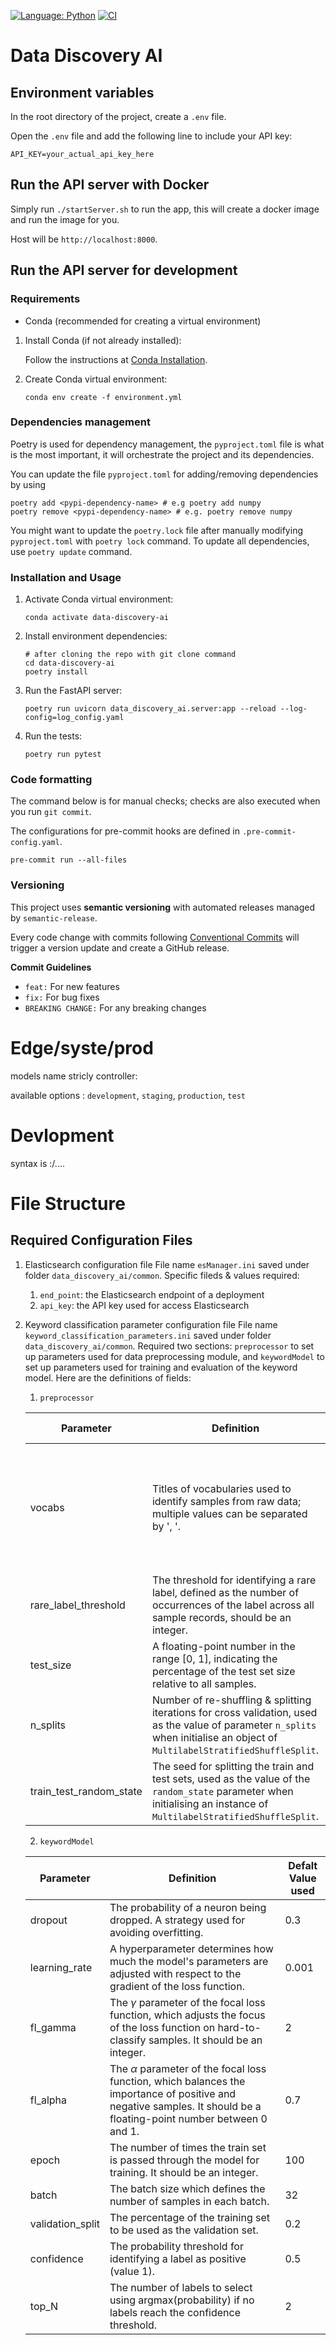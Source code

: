 [![Language: Python](https://img.shields.io/badge/Language-Python-blue.svg)](https://www.python.org/)
[![CI](https://github.com/aodn/data-discovery-ai/actions/workflows/ci.yml/badge.svg)](https://github.com/aodn/data-discovery-ai/actions/workflows/ci.yml)

# Data Discovery AI

## Environment variables

In the root directory of the project, create a `.env` file.

Open the `.env` file and add the following line to include your API key:

```shell
API_KEY=your_actual_api_key_here
```

## Run the API server with Docker

Simply run `./startServer.sh` to run the app, this will create a docker image and run the image for you.

Host will be `http://localhost:8000`.

## Run the API server for development

### Requirements

- Conda (recommended for creating a virtual environment)

1. Install Conda (if not already installed):

   Follow the instructions at [Conda Installation](https://docs.conda.io/projects/conda/en/latest/user-guide/install/index.html).

2. Create Conda virtual environment:

   ```shell
   conda env create -f environment.yml
   ```

### Dependencies management

Poetry is used for dependency management, the `pyproject.toml` file is what is the most important, it will orchestrate the project and its dependencies.

You can update the file `pyproject.toml` for adding/removing dependencies by using

```shell
poetry add <pypi-dependency-name> # e.g poetry add numpy
poetry remove <pypi-dependency-name> # e.g. poetry remove numpy
```

You might want to update the `poetry.lock` file after manually modifying `pyproject.toml` with `poetry lock` command. To update all dependencies, use `poetry update` command.

### Installation and Usage

1. Activate Conda virtual environment:

   ```shell
   conda activate data-discovery-ai
   ```

2. Install environment dependencies:

   ```shell
   # after cloning the repo with git clone command
   cd data-discovery-ai
   poetry install
   ```

3. Run the FastAPI server:

   ```shell
   poetry run uvicorn data_discovery_ai.server:app --reload --log-config=log_config.yaml
   ```

4. Run the tests:

   ```shell
   poetry run pytest
   ```

### Code formatting

The command below is for manual checks; checks are also executed when you run `git commit`.

The configurations for pre-commit hooks are defined in `.pre-commit-config.yaml`.

```shell
pre-commit run --all-files
```

### Versioning

This project uses **semantic versioning** with automated releases managed by `semantic-release`.

Every code change with commits following [Conventional Commits](https://github.com/conventional-changelog/commitlint/tree/master/%40commitlint/config-conventional) will trigger a version update and create a GitHub release.

**Commit Guidelines**

- `feat:` For new features
- `fix:` For bug fixes
- `BREAKING CHANGE:` For any breaking changes


# Edge/syste/prod

models name stricly controller:

available options : `development`, `staging`, `production`, `test`

# Devlopment

syntax is :/....


# File Structure
## Required Configuration Files
1. Elasticsearch configuration file
File name `esManager.ini` saved under folder `data_discovery_ai/common`. Specific fileds & values required:
   1. `end_point`: the Elasticsearch endpoint of a deployment
   2. `api_key`: the API key used for access Elasticsearch
2. Keyword classification parameter configuration file
File name `keyword_classification_parameters.ini` saved under folder `data_discovery_ai/common`. Required two sections: `preprocessor` to set up parameters used for data preprocessing module, and `keywordModel` to set up parameters used for training and evaluation of the keyword model. Here are the definitions of fields:
   1. `preprocessor`

   | Parameter | Definition | Default Value used |
   | ---- | ---- | ---- |
   | vocabs | Titles of vocabularies used to identify samples from raw data; multiple values can be separated by ', '. | AODN Instrument Vocabulary, AODN Discovery Parameter Vocabulary, AODN Platform Vocabulary |
   | rare_label_threshold | The threshold for identifying a rare label, defined as the number of occurrences of the label across all sample records, should be an integer. | 10 |
   | test_size | A floating-point number in the range [0, 1], indicating the percentage of the test set size relative to all samples. | 0.2 |
   | n_splits | Number of re-shuffling & splitting iterations for cross validation, used as the value of parameter `n_splits` when initialise an object of `MultilabelStratifiedShuffleSplit`. | 5 |
   | train_test_random_state | The seed for splitting the train and test sets, used as the value of the `random_state` parameter when initialising an instance of `MultilabelStratifiedShuffleSplit`. | 42 |

   2. `keywordModel`

   | Parameter | Definition | Defalt Value used |
   | ---- | ---- | ---- |
   | dropout | The probability of a neuron being dropped. A strategy used for avoiding overfitting. | 0.3 |
   | learning_rate | A hyperparameter determines how much the model's parameters are adjusted with respect to the gradient of the loss function. | 0.001 |
   | fl_gamma | The $\gamma$ parameter of the focal loss function, which adjusts the focus of the loss function on hard-to-classify samples. It should be an integer. | 2 |
   | fl_alpha | The $\alpha$ parameter of the focal loss function, which balances the importance of positive and negative samples. It should be a floating-point number between 0 and 1. | 0.7 |
   | epoch | The number of times the train set is passed through the model for training. It should be an integer. | 100 |
   | batch | The batch size which defines the number of samples in each batch. | 32 |
   | validation_split | The percentage of the training set to be used as the validation set. | 0.2 |
   | confidence | The probability threshold for identifying a label as positive (value 1). | 0.5 |
   | top_N | The number of labels to select using argmax(probability) if no labels reach the confidence threshold. | 2 |
